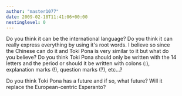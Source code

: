```yaml
---
author: "master1077"
date: 2009-02-18T11:41:06+00:00
nestinglevel: 0
---
```

Do you think it can be the international language? Do you think it can  
really express everything by using it's root words. I believe so since  
the Chinese can do it and Toki Pona is very similar to it but what do  
you believe? Do you think Toki Pona should only be written with the 14  
letters and the period or should it be written with colons (:),  
explanation marks (!), question marks (?), etc...?  
  
Do you think Toki Pona has a future and if so, what future? Will it  
replace the European-centric Esperanto?